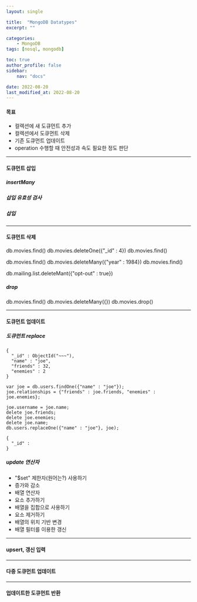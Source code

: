 ```yaml
---
layout: single

title:  "MongoDB Datatypes"
excerpt: ""

categories: 
    - MongoDB
tags: [nosql, mongodb]

toc: true
author_profile: false
sidebar:
    nav: "docs"

date: 2022-08-20
last_modified_at: 2022-08-20
---
```


#### 목표
- 컬렉션에 새 도큐먼트 추가
- 컬렉션에서 도큐먼트 삭제
- 기존 도큐먼트 업데이트
- operation 수행할 때 안전성과 속도 필요한 정도 판단

---

#### 도큐먼트 삽입
##### insertMany
##### 삽입 유효성 검사
##### 삽입

---

#### 도큐먼트 삭제
db.movies.find()
db.movies.deleteOne({"_id" : 4})
db.movies.find()

db.movies.find()
db.movies.deleteMany({"year" : 1984})
db.movies.find()

db.mailing.list.deleteMant({"opt-out" : true})

##### drop
db.movies.find()
db.movies.deleteMany({})
db.movies.drop()

---

#### 도큐먼트 업데이트


##### 도큐먼트 replace
```
{
  "_id" : ObjectId("~~~"),
  "name" : "joe",
  "friends" : 32,
  "enemies" : 2
}
```

```
var joe = db.users.findOne({"name" : "joe"});
joe.relationships = {"friends" : joe.friends, "enemies" : joe.enemies};

joe.username = joe.name;
delete joe.friends;
delete joe.enemies;
delete joe.name;
db.users.replaceOne({"name" : "joe"}, joe);
```

```
{
  "_id" : 
}
```

##### update 연산자
- "$set" 제한자(원어는?) 사용하기
- 증가와 감소
- 배열 연산자
- 요소 추가하기
- 배열을 집합으로 사용하기
- 요소 제거하기
- 배열의 위치 기반 변경
- 배열 필터를 이용한 갱신

---
#### upsert, 갱신 입력

---
#### 다중 도큐먼트 업데이트

---
#### 업데이트한 도큐먼트 반환